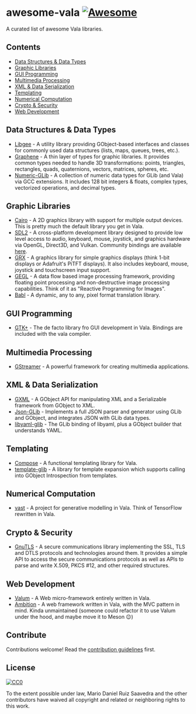 # awesome-vala [![Awesome](https://awesome.re/badge.svg)](https://awesome.re)

 A curated list of awesome Vala libraries.

## Contents

- [Data Structures & Data Types](#data-structures--data-types)
- [Graphic Libraries](#graphic-libraries)
- [GUI Programming](#gui-programming)
- [Multimedia Processing](#multimedia-processing)
- [XML & Data Serialization](#xml--data-serialization)
- [Templating](#templating)
- [Numerical Computation](#numerical-computation)
- [Crypto & Security](#crypto--security)
- [Web Development](#web-development)

## Data Structures & Data Types

- [Libgee](https://wiki.gnome.org/Projects/Libgee) - A utility library providing GObject-based interfaces and classes for commonly used data structures (lists, maps, queues, trees, etc.).
- [Graphene](https://github.com/ebassi/graphene) - A thin layer of types for graphic libraries. It provides common types needed to handle 3D transformations: points, triangles, rectangles, quads, quaternions, vectors, matrices, spheres, etc.
- [Numeric-GLib](https://github.com/arteymix/numeric-glib) - A collection of numeric data types for GLib (and Vala) via GCC extensions. It includes 128 bit integers & floats, complex types, vectorized operations, and decimal types.

## Graphic Libraries

- [Cairo](https://cairographics.org/) - A 2D graphics library with support for multiple output devices. This is pretty much the default library you get in Vala.
- [SDL2](https://www.libsdl.org/) - A cross-platform development library designed to provide low level access to audio, keyboard, mouse, joystick, and graphics hardware via OpenGL, Direct3D, and Vulkan. Community bindings are available [here](https://github.com/sdl2-vapi/sdl2-vapi).
- [GRX](https://github.com/ev3dev/grx) - A graphics library for simple graphics displays (think 1-bit displays or Adafruit's PiTFT displays). It also includes keyboard, mouse, joystick and touchscreen input support.
- [GEGL](http://gegl.org/) - A data flow based image processing framework, providing floating point processing and non-destructive image processing capabilities. Think of it as "Reactive Programming for Images".
- [Babl](http://gegl.org/babl/) - A dynamic, any to any, pixel format translation library.

## GUI Programming

- [GTK+](https://www.gtk.org/) - The de facto library fro GUI development in Vala. Bindings are included with the vala compiler.

## Multimedia Processing

- [GStreamer](http://gstreamer.freedesktop.org/) - A powerful framework for creating multimedia applications.

## XML & Data Serialization

- [GXML](https://gitlab.gnome.org/GNOME/gxml/) - A GObject API for manipulating XML and a Serializable framework from GObject to XML.
- [Json-GLib](https://gitlab.gnome.org/GNOME/json-glib/) - Implements a full JSON parser and generator using GLib and GObject, and integrates JSON with GLib data types.
- [libyaml-glib](https://github.com/rainwoodman/libyaml-glib) - The GLib binding of libyaml, plus a GObject builder that understands YAML.

## Templating

- [Compose](https://github.com/arteymix/compose) - A functional templating library for Vala.
- [template-glib](https://gitlab.gnome.org/GNOME/template-glib) - A library for template expansion which supports calling into GObject Introspection from templates.

## Numerical Computation

- [vast](https://github.com/rainwoodman/vast) - A project for generative modelling in Vala. Think of TensorFlow rewritten in Vala.

## Crypto & Security

- [GnuTLS](https://www.gnutls.org/) - A secure communications library implementing the SSL, TLS and DTLS protocols and technologies around them. It provides a simple API to access the secure communications protocols as well as APIs to parse and write X.509, PKCS #12, and other required structures.

## Web Development

- [Valum](https://github.com/valum-framework/valum) - A Web micro-framework entirely written in Vala.
- [Ambition](https://github.com/AmbitionFramework/ambition) - A web framework written in Vala, with the MVC pattern in mind. Kinda unmaintained (someone could refactor it to use Valum under the hood, and maybe move it to Meson 😉)

## Contribute

Contributions welcome! Read the [contribution guidelines](contributing.md) first.

## License

[![CC0](http://mirrors.creativecommons.org/presskit/buttons/88x31/svg/cc-zero.svg)](http://creativecommons.org/publicdomain/zero/1.0)

To the extent possible under law, Mario Daniel Ruiz Saavedra and the other contributors have waived all copyright and
related or neighboring rights to this work.
